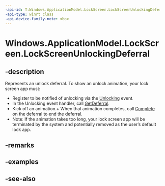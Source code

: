 ```yaml
---
-api-id: T:Windows.ApplicationModel.LockScreen.LockScreenUnlockingDeferral
-api-type: winrt class
-api-device-family-note: xbox
---
```


<!-- Class syntax.
public class LockScreenUnlockingDeferral : Windows.ApplicationModel.LockScreen.ILockScreenUnlockingDeferral
-->

# Windows.ApplicationModel.LockScreen.LockScreenUnlockingDeferral

## -description
Represents an unlock deferral.
To show an unlock animation, your lock screen app must:

+ Register to be notified of unlocking via the [Unlocking](lockapplicationhost_unlocking.md) event.
+ In the Unlocking event handler, call [GetDeferral](lockscreenunlockingeventargs_getdeferral_254836512.md).
+ Kick off an animation.+ When that animation completes, call [Complete](lockscreenunlockingdeferral_complete_1807836922.md) on the deferral to end the deferral.
+ Note: If the animation takes too long, your lock screen app will be terminated by the system and potentially removed as the user’s default lock app.



## -remarks


## -examples

## -see-also
